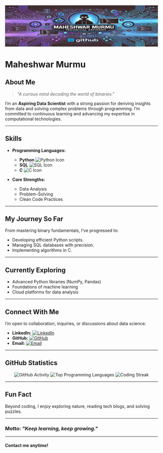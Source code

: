 ![GitHub Banner](https://github.com/maheshwar-murmu/Assets-for-cotent/blob/0da34d5cfa6346da22379c1ce33832405d019856/imresizer-1734093993901.jpg)

# Maheshwar Murmu

## About Me

> _"A curious mind decoding the world of binaries."_

I’m an **Aspiring Data Scientist** with a strong passion for deriving insights from data and solving complex problems through programming. I’m committed to continuous learning and advancing my expertise in computational technologies.

---

## Skills

- **Programming Languages:**  
  - **Python** ![Python Icon](https://img.icons8.com/color/48/000000/python--v1.png)  
  - **SQL** ![SQL Icon](https://img.icons8.com/color/48/000000/database.png)  
  - **C** ![C Icon](https://img.icons8.com/color/48/000000/c-programming.png)  

- **Core Strengths:**  
  - Data Analysis  
  - Problem-Solving  
  - Clean Code Practices  

---

## My Journey So Far

From mastering binary fundamentals, I’ve progressed to:  
- Developing efficient Python scripts.  
- Managing SQL databases with precision.  
- Implementing algorithms in C.  

---

## Currently Exploring

- Advanced Python libraries (NumPy, Pandas)  
- Foundations of machine learning  
- Cloud platforms for data analysis  

---

## Connect With Me

I’m open to collaboration, inquiries, or discussions about data science:  

- **LinkedIn:** [![LinkedIn](https://img.icons8.com/color/48/000000/linkedin-circled--v1.png)](https://www.linkedin.com/in/maheshwar-murmu-5234b22b8)  
- **GitHub:** [![GitHub](https://img.icons8.com/material-outlined/48/000000/github.png)](https://github.com/maheshwar-murmu)  
- **Email:** [![Email](https://img.icons8.com/color/48/000000/gmail--v1.png)](mailto:maheshwar2005murmu@gmail.com)  

---

## GitHub Statistics

<div align="center">
  <img src="https://github-readme-stats.vercel.app/api?username=maheshwar-murmu&show_icons=true&count_private=true&theme=dark&hide_border=true&hide=stars,issues" alt="GitHub Activity" width="400">  
  <img src="https://github-readme-stats.vercel.app/api/top-langs/?username=maheshwar-murmu&layout=compact&langs_count=6&theme=dark&hide_border=true&hide=html,css" alt="Top Programming Languages" width="400">  
  <img src="https://streak-stats.demolab.com/?user=maheshwar-murmu&theme=dark&hide_border=true&date_format=M%20j[,Y]" alt="Coding Streak" width="400">  
</div>

---

## Fun Fact

Beyond coding, I enjoy exploring nature, reading tech blogs, and solving puzzles.  

---

### Motto: _"Keep learning, keep growing."_

---

#### Contact me anytime!
